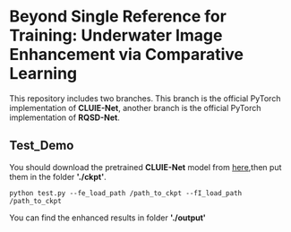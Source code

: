 # Beyond Single Reference for Training: Underwater Image Enhancement via Comparative Learning
This repository includes two branches. This branch is the official PyTorch implementation of **CLUIE-Net**, another branch is the official PyTorch implementation of **RQSD-Net**.
## Test_Demo
You should download the pretrained **CLUIE-Net** model from [here](https://drive.google.com/drive/folders/1uecaMgi3hqUy6PXIUUqAJaxkFNPLosAL?usp=sharing),then  put them in the folder  **'./ckpt'**.
```
python test.py --fe_load_path /path_to_ckpt --fI_load_path /path_to_ckpt 
```
You can find the enhanced results in folder **'./output'**

